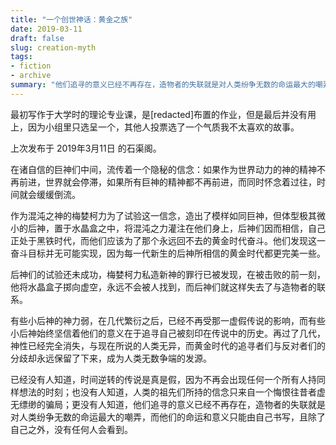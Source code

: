 ```yaml
---
title: "一个创世神话：黄金之族"
date: 2019-03-11
draft: false
slug: creation-myth
tags:
- fiction
- archive
summary: "他们追寻的意义已经不再存在，造物者的失联就是对人类纷争无数的命运最大的嘲弄，而他们的命运和意义只能由自己书写，且除了自己之外，没有任何人会看到。"
---
```


最初写作于大学时的理论专业课，是[redacted]布置的作业，但是最后并没有用上，因为小组里只选呈一个，其他人投票选了一个气质我不太喜欢的故事。

上次发布于 2019年3月11日 的石渠阁。

在诸自信的巨神们中间，流传着一个隐秘的信念：如果作为世界动力的神的精神不再前进，世界就会停滞，如果所有巨神的精神都不再前进，而同时怀念着过往，时间就会缓缓倒流。

作为混沌之神的梅婪柯力为了试验这一信念，造出了模样如同巨神，但体型极其微小的后神，置于水晶盒之中，将混沌之力灌注在他们身上，后神们因而相信，自己正处于黑铁时代，而他们应该为了那个永远回不去的黄金时代奋斗。他们发现这一奋斗目标并无可能实现，因为每一代新生的后神所相信的黄金时代都更完美一些。

后神们的试验还未成功，梅婪柯力私造新神的罪行已被发现，在被击败的前一刻，他将水晶盒子掷向虚空，永远不会被人找到，而后神们就这样失去了与造物者的联系。

有些小后神的神力弱，在几代繁衍之后，已经不再受那一虚假传说的影响，而有些小后神始终坚信着他们的意义在于追寻自己被刻印在传说中的历史。再过了几代，神性已经完全消失，与现在所说的人类无异，而黄金时代的追寻者们与反对者们的分歧却永远保留了下来，成为人类无数争端的发源。

已经没有人知道，时间逆转的传说是真是假，因为不再会出现任何一个所有人持同样想法的时刻；也没有人知道，人类的祖先们所持的信念只来自一个悔恨往昔者虚无缥缈的骗局；更没有人知道，他们追寻的意义已经不再存在，造物者的失联就是对人类纷争无数的命运最大的嘲弄，而他们的命运和意义只能由自己书写，且除了自己之外，没有任何人会看到。

